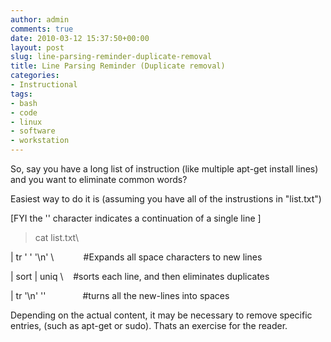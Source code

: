 ```yaml
---
author: admin
comments: true
date: 2010-03-12 15:37:50+00:00
layout: post
slug: line-parsing-reminder-duplicate-removal
title: Line Parsing Reminder (Duplicate removal)
categories:
- Instructional
tags:
- bash
- code
- linux
- software
- workstation
---
```


So, say you have a long list of instruction (like multiple apt-get install lines) and you want to eliminate common words?

Easiest way to do it is (assuming you have all of the instrustions in "list.txt")

[FYI the '\' character indicates a continuation of a single line ]

> cat list.txt\

| tr ' ' '\n' \            #Expands all space characters to new lines

| sort | uniq \    #sorts each line, and then eliminates duplicates

| tr '\n' ''               #turns all the new-lines into spaces

Depending on the actual content, it may be necessary to remove specific entries, (such as apt-get or sudo). Thats an exercise for the reader.
